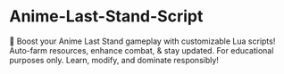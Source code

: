 # Anime-Last-Stand-Script
🚀 Boost your Anime Last Stand gameplay with customizable Lua scripts! Auto-farm resources, enhance combat, &amp; stay updated. For educational purposes only. Learn, modify, and dominate responsibly!
